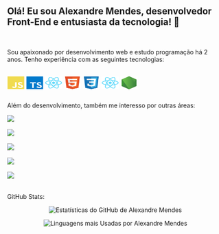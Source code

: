 ## Olá! Eu sou Alexandre Mendes, desenvolvedor Front-End e entusiasta da tecnologia! 👋

<div style="display: inline_block"><br>
  <p>Sou apaixonado por desenvolvimento web e estudo programação há 2 anos. Tenho experiência com as seguintes tecnologias:</p>
  
  <div style="display: inline_block"><br>
  <img align="center" alt="Rafa-Js" height="30" width="40" src="https://raw.githubusercontent.com/devicons/devicon/master/icons/javascript/javascript-plain.svg">
  <img align="center" alt="Rafa-Ts" height="30" width="40" src="https://raw.githubusercontent.com/devicons/devicon/master/icons/typescript/typescript-plain.svg">
  <img align="center" alt="Rafa-React" height="30" width="40" src="https://raw.githubusercontent.com/devicons/devicon/master/icons/react/react-original.svg">
  <img align="center" alt="Rafa-HTML" height="30" width="40" src="https://raw.githubusercontent.com/devicons/devicon/master/icons/html5/html5-original.svg">
  <img align="center" alt="Rafa-CSS" height="30" width="40" src="https://raw.githubusercontent.com/devicons/devicon/master/icons/css3/css3-original.svg">
  <img align="center" alt="Alexandre-React" height="30" width="40" src="https://raw.githubusercontent.com/devicons/devicon/master/icons/react/react-original.svg">
  <img align="center" alt="Alexandre-Node" height="30" width="40" src="https://raw.githubusercontent.com/devicons/devicon/master/icons/nodejs/nodejs-original.svg">
  
</div>
  
##

<div> 
  <p>Além do desenvolvimento, também me interesso por outras áreas:</p>
  
  <a href="https://www.youtube.com/channel/UCW1mEH4wa8JL_01rKGXbnYw" target="_blank"><img src="https://img.shields.io/badge/YouTube-Canal%20de%20Lo--fi%20Beats-FF0000?style=for-the-badge&logo=youtube&logoColor=white" target="_blank"></a>
  
  <a href="https://www.instagram.com/alexmendesj/" target="_blank"><img src="https://img.shields.io/badge/Instagram-@alexmendesj-%23E4405F?style=for-the-badge&logo=instagram&logoColor=white" target="_blank"></a>
  
  <a href="https://discord.gg/7UPSftEkH5" target="_blank"><img src="https://img.shields.io/badge/Discord-Comunidade%20de%20Desenvolvedores-7289DA?style=for-the-badge&logo=discord&logoColor=white" target="_blank"></a> 
  
  <a href="mailto:alexandremendesne@gmail.com"><img src="https://img.shields.io/badge/Gmail-Entre%20em%20Contato-%23333?style=for-the-badge&logo=gmail&logoColor=white" target="_blank"></a>
  
  <a href="https://www.linkedin.com/in/alexandre-mendes-a74060274/" target="_blank"><img src="https://img.shields.io/badge/LinkedIn-Conecte--se%20comigo-%230077B5?style=for-the-badge&logo=linkedin&logoColor=white" target="_blank"></a> 
</div>

##


##

<div>
  <p>GitHub Stats:</p>
  
  <p align="center">
    <img src="https://github-readme-stats.vercel.app/api?username=AlexandreMendes7&show_icons=true&theme=algolia" alt="Estatísticas do GitHub de Alexandre Mendes">
  </p>
  
  <p align="center">
    <img src="https://github-readme-stats.vercel.app/api/top-langs/?username=AlexandreMendes7&layout=compact&theme=algolia" alt="Linguagens mais Usadas por Alexandre Mendes">
  </p>
</div>
